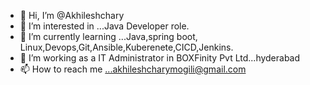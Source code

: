 - 👋 Hi, I’m @Akhileshchary
- 👀 I’m interested in ...Java Developer role.
- 🌱 I’m currently learning ...Java,spring boot, Linux,Devops,Git,Ansible,Kuberenete,CICD,Jenkins.  
- 💞️ I’m working as a IT Administrator in BOXFinity Pvt Ltd...hyderabad
- 📫 How to reach me ...akhileshcharymogili@gmail.com

<!---
akhileshchary/akhileshchary is a ✨ special ✨ repository because its `README.md` (this file) appears on your GitHub profile.
You can click the Preview link to take a look at your changes.
--->
